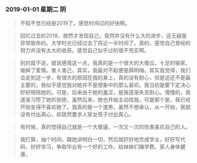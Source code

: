 ### 2019-01-01  星期二  阴
> 不知不觉已经是2019了。感觉时间过的好快啊。

> 回忆过去的2018，居然才发现自己，竟然并没有什么大的进步，这无疑是异常致命的。大学时光已经过去了将近一半时间了。真的，感觉自己曾经的努力并没有太大的收获。感觉自己似乎过的很不充实啊。

> 别的就不说，就说感情这一点，我真的是一个很大的大傻瓜，十足的输家。输掉了爱情。害人害己，其实，我最对不起便是薛明梅。其实我觉得，我们会走到这一步，有很大的原因在我的身上，真的没有耐心，但是这还不是最主要的，我似乎感觉我对她并不是想象中的那么喜欢。我当初是要下定决心好好陪陪她的。可是，后来由于她的羞涩，是我逐渐失去耐心。慢慢的，我逐渐习惯了她的拒绝，虽然后来，她也开始主动找我，可是那个是，我已经开始变得不喜欢她了。我真的是一个渣男，虽然不想承认，从一开始，我就没有付出真心，却居然要求人家女孩子付出真心。

> 有时候，真的觉得自己就是一个大傻逼，一次又一次的伤害喜欢自己的人。

> 我打算，抽个时间，跟她讲明白一切，然后就好好地完成学业，好好写代码，好好学习，争取毕业有一个好的工作，给妹妹们赚学费。家人身体健康。